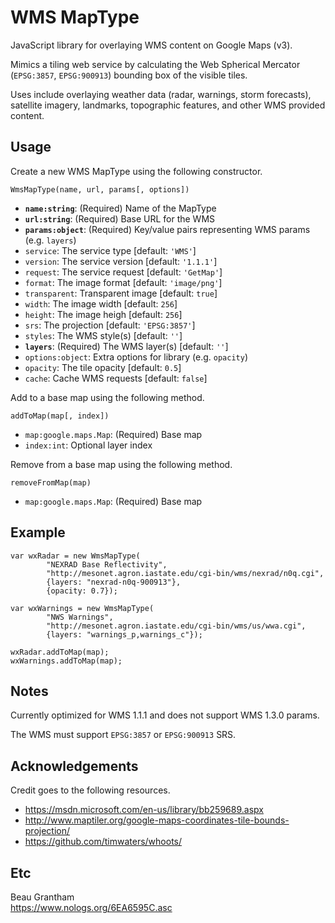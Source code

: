 # WMS MapType

JavaScript library for overlaying WMS content on Google Maps (v3).

Mimics a tiling web service by calculating the Web Spherical Mercator (`EPSG:3857`, `EPSG:900913`) bounding box of the visible tiles.

Uses include overlaying weather data (radar, warnings, storm forecasts), satellite imagery, landmarks, topographic features, and other WMS provided content.

## Usage

Create a new WMS MapType using the following constructor.

    WmsMapType(name, url, params[, options])

* __`name:string`__: (Required) Name of the MapType
* __`url:string`__: (Required) Base URL for the WMS
* __`params:object`__: (Required) Key/value pairs representing WMS params (e.g. `layers`)
 * `service`: The service type [default: `'WMS'`]
 * `version`: The service version [default: `'1.1.1'`]
 * `request`: The service request [default: `'GetMap'`]
 * `format`: The image format [default: `'image/png'`]
 * `transparent`: Transparent image [default: `true`]
 * `width`: The image width [default: `256`]
 * `height`: The image heigh [default: `256`]
 * `srs`: The projection [default: `'EPSG:3857'`]
 * `styles`: The WMS style(s) [default: `''`]
 * __`layers`__: (Required) The WMS layer(s) [default: `''`]
* `options:object`: Extra options for library (e.g. `opacity`)
 * `opacity`: The tile opacity [default: `0.5`]
 * `cache`: Cache WMS requests [default: `false`]

Add to a base map using the following method.

    addToMap(map[, index])

* `map:google.maps.Map`: (Required) Base map
* `index:int`: Optional layer index

Remove from a base map using the following method.

    removeFromMap(map)

* `map:google.maps.Map`: (Required) Base map

## Example

    var wxRadar = new WmsMapType(
            "NEXRAD Base Reflectivity",
            "http://mesonet.agron.iastate.edu/cgi-bin/wms/nexrad/n0q.cgi",
            {layers: "nexrad-n0q-900913"},
            {opacity: 0.7});

    var wxWarnings = new WmsMapType(
            "NWS Warnings",
            "http://mesonet.agron.iastate.edu/cgi-bin/wms/us/wwa.cgi",
            {layers: "warnings_p,warnings_c"});

    wxRadar.addToMap(map);
    wxWarnings.addToMap(map);

## Notes

Currently optimized for WMS 1.1.1 and does not support WMS 1.3.0 params.

The WMS must support `EPSG:3857` or `EPSG:900913` SRS. 

## Acknowledgements

Credit goes to the following resources.

* https://msdn.microsoft.com/en-us/library/bb259689.aspx
* http://www.maptiler.org/google-maps-coordinates-tile-bounds-projection/
* https://github.com/timwaters/whoots/

## Etc

Beau Grantham <br />
https://www.nologs.org/6EA6595C.asc
